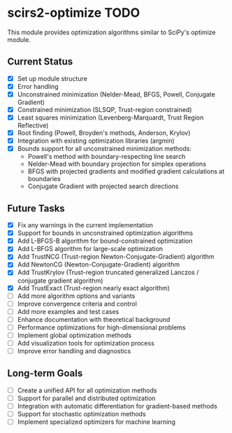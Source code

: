 # scirs2-optimize TODO

This module provides optimization algorithms similar to SciPy's optimize module.

## Current Status

- [x] Set up module structure
- [x] Error handling
- [x] Unconstrained minimization (Nelder-Mead, BFGS, Powell, Conjugate Gradient)
- [x] Constrained minimization (SLSQP, Trust-region constrained)
- [x] Least squares minimization (Levenberg-Marquardt, Trust Region Reflective)
- [x] Root finding (Powell, Broyden's methods, Anderson, Krylov)
- [x] Integration with existing optimization libraries (argmin)
- [x] Bounds support for all unconstrained minimization methods:
  - Powell's method with boundary-respecting line search
  - Nelder-Mead with boundary projection for simplex operations
  - BFGS with projected gradients and modified gradient calculations at boundaries
  - Conjugate Gradient with projected search directions

## Future Tasks

- [x] Fix any warnings in the current implementation
- [x] Support for bounds in unconstrained optimization algorithms
- [x] Add L-BFGS-B algorithm for bound-constrained optimization
- [x] Add L-BFGS algorithm for large-scale optimization
- [x] Add TrustNCG (Trust-region Newton-Conjugate-Gradient) algorithm
- [x] Add NewtonCG (Newton-Conjugate-Gradient) algorithm
- [x] Add TrustKrylov (Trust-region truncated generalized Lanczos / conjugate gradient algorithm)
- [x] Add TrustExact (Trust-region nearly exact algorithm)
- [ ] Add more algorithm options and variants
- [ ] Improve convergence criteria and control
- [ ] Add more examples and test cases
- [ ] Enhance documentation with theoretical background
- [ ] Performance optimizations for high-dimensional problems
- [ ] Implement global optimization methods
- [ ] Add visualization tools for optimization process
- [ ] Improve error handling and diagnostics

## Long-term Goals

- [ ] Create a unified API for all optimization methods
- [ ] Support for parallel and distributed optimization
- [ ] Integration with automatic differentiation for gradient-based methods
- [ ] Support for stochastic optimization methods
- [ ] Implement specialized optimizers for machine learning